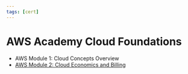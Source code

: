 ```yaml
---
tags: [cert]
---
```


# AWS Academy Cloud Foundations

- AWS Module 1: Cloud Concepts Overview
- [AWS Module 2: Cloud Economics and Billing](202311241047.md)
